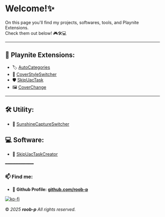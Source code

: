 # Welcome!✨

On this page you'll find my projects, softwares, tools, and Playnite Extensions.  
Check them out below! 🎮🛠️💻 

---

## 🧩 Playnite Extensions:
- 🏷️ [AutoCategories](https://roob-p.github.io/AutoCategories-PlayniteExtension/)
- 📀 [CoverStyleSwitcher](https://roob-p.github.io/CoverStyleSwitcher-PlayniteExtension/)
- 🛡️ [SkipUacTask](https://roob-p.github.io/SkipUacTask-PlayniteExtension/)
- 🖼️ [CoverChange](https://roob-p.github.io/CoverChange-PlayniteExtension/)

---

## 🛠️ Utility:
- 🔄 [SunshineCaptureSwitcher](https://roob-p.github.io/SunshineCaptureSwitcher/)

## 💻 Software:
- 🚀 [SkipUacTaskCreator](https://roob-p.github.io/SkipUacTaskCreator/)

━━━━━━━━━━━
### 📫 Find me:

- 🐙 **Github Profile:** [**github.com/roob-p**](https://github.com/roob-p)
  
[![ko-fi](https://ko-fi.com/img/githubbutton_sm.svg)](https://ko-fi.com/E1E214R1KB)  
&nbsp;  
&copy; *2025* ***roob-p*** *All rights reserved.*
